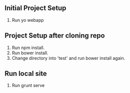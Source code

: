 ## Initial Project Setup

1. Run yo webapp

## Project Setup after cloning repo

1. Run npm install.
2. Run bower install.
3. Change directory into 'test' and run bower install again.

## Run local site
1. Run grunt serve
